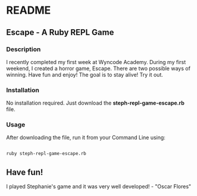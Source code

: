# README 

## Escape - A Ruby REPL Game

### Description

I recently completed my first week at Wyncode Academy. During my first weekend, I created a horror game, Escape.
There are two possible ways of winning. Have fun and enjoy! The goal is to stay alive! Try it out.

### Installation 

 No installation required. Just download the **steph-repl-game-escape.rb** file.

### Usage

After downloading the file, run it from your Command Line using: 

```bash

ruby steph-repl-game-escape.rb

```

## Have fun!

I played Stephanie's game and it was very well developed! - "Oscar Flores"
